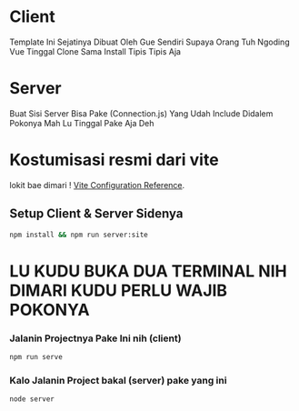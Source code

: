 # Client

Template Ini Sejatinya Dibuat Oleh Gue Sendiri Supaya Orang Tuh Ngoding Vue Tinggal Clone Sama Install Tipis Tipis Aja

# Server

Buat Sisi Server Bisa Pake (Connection.js) Yang Udah Include Didalem Pokonya Mah Lu Tinggal Pake Aja Deh

# Kostumisasi resmi dari vite 

lokit bae dimari ! [Vite Configuration Reference](https://vitejs.dev/config/).

## Setup Client & Server Sidenya

```sh
npm install && npm run server:site
```

# LU KUDU BUKA DUA TERMINAL NIH DIMARI KUDU PERLU WAJIB POKONYA

### Jalanin Projectnya Pake Ini nih (client)
```sh
npm run serve
```

### Kalo Jalanin Project bakal (server) pake yang ini
```sh
node server
```
